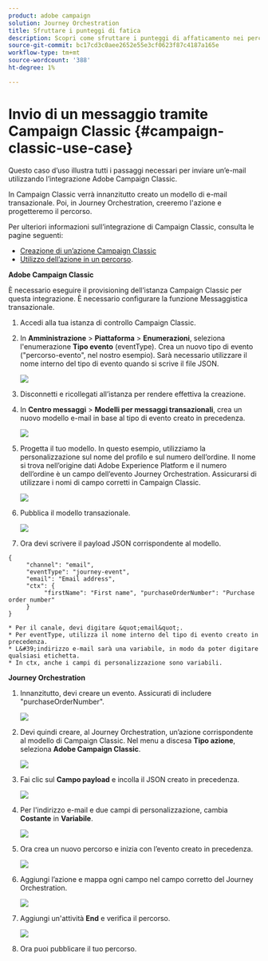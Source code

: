 ```yaml
---
product: adobe campaign
solution: Journey Orchestration
title: Sfruttare i punteggi di fatica
description: Scopri come sfruttare i punteggi di affaticamento nei percorsi
source-git-commit: bc17cd3c0aee2652e55e3cf0623f87c4187a165e
workflow-type: tm+mt
source-wordcount: '388'
ht-degree: 1%

---
```



# Invio di un messaggio tramite Campaign Classic {#campaign-classic-use-case}

Questo caso d’uso illustra tutti i passaggi necessari per inviare un’e-mail utilizzando l’integrazione Adobe Campaign Classic.

In Campaign Classic verrà innanzitutto creato un modello di e-mail transazionale. Poi, in Journey Orchestration, creeremo l&#39;azione e progetteremo il percorso.

Per ulteriori informazioni sull’integrazione di Campaign Classic, consulta le pagine seguenti:

* [Creazione di un’azione Campaign Classic](../action/acc-action.md)
* [Utilizzo dell’azione in un percorso](../building-journeys/using-adobe-campaign-classic.md).

**Adobe Campaign Classic**

È necessario eseguire il provisioning dell’istanza Campaign Classic per questa integrazione. È necessario configurare la funzione Messaggistica transazionale.

1. Accedi alla tua istanza di controllo Campaign Classic.

1. In **Amministrazione** > **Piattaforma** > **Enumerazioni**, seleziona l&#39;enumerazione **Tipo evento** (eventType). Crea un nuovo tipo di evento (&quot;percorso-evento&quot;, nel nostro esempio). Sarà necessario utilizzare il nome interno del tipo di evento quando si scrive il file JSON.

   ![](../assets/accintegration-uc-1.png)

1. Disconnetti e ricollegati all’istanza per rendere effettiva la creazione.

1. In **Centro messaggi** > **Modelli per messaggi transazionali**, crea un nuovo modello e-mail in base al tipo di evento creato in precedenza.

   ![](../assets/accintegration-uc-2.png)

1. Progetta il tuo modello. In questo esempio, utilizziamo la personalizzazione sul nome del profilo e sul numero dell’ordine. Il nome si trova nell’origine dati Adobe Experience Platform e il numero dell’ordine è un campo dell’evento Journey Orchestration. Assicurarsi di utilizzare i nomi di campo corretti in Campaign Classic.

   ![](../assets/accintegration-uc-3.png)

1. Pubblica il modello transazionale.

   ![](../assets/accintegration-uc-4.png)

1. Ora devi scrivere il payload JSON corrispondente al modello.

```
{
     "channel": "email",
     "eventType": "journey-event",
     "email": "Email address",
     "ctx": {
          "firstName": "First name", "purchaseOrderNumber": "Purchase order number"
     }
}
```

    * Per il canale, devi digitare &quot;email&quot;.
    * Per eventType, utilizza il nome interno del tipo di evento creato in precedenza.
    * L&#39;indirizzo e-mail sarà una variabile, in modo da poter digitare qualsiasi etichetta.
    * In ctx, anche i campi di personalizzazione sono variabili.

**Journey Orchestration**

1. Innanzitutto, devi creare un evento. Assicurati di includere &quot;purchaseOrderNumber&quot;.

   ![](../assets/accintegration-uc-5.png)

1. Devi quindi creare, al Journey Orchestration, un’azione corrispondente al modello di Campaign Classic. Nel menu a discesa **Tipo azione**, seleziona **Adobe Campaign Classic**.

   ![](../assets/accintegration-uc-6.png)

1. Fai clic sul **Campo payload** e incolla il JSON creato in precedenza.

   ![](../assets/accintegration-uc-7.png)

1. Per l&#39;indirizzo e-mail e due campi di personalizzazione, cambia **Costante** in **Variabile**.

   ![](../assets/accintegration-uc-8.png)

1. Ora crea un nuovo percorso e inizia con l’evento creato in precedenza.

   ![](../assets/accintegration-uc-9.png)

1. Aggiungi l’azione e mappa ogni campo nel campo corretto del Journey Orchestration.

   ![](../assets/accintegration-uc-10.png)

1. Aggiungi un&#39;attività **End** e verifica il percorso.

   ![](../assets/accintegration-uc-10.png)

1. Ora puoi pubblicare il tuo percorso.
